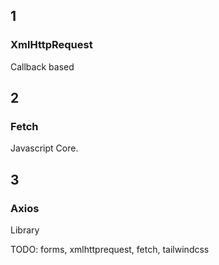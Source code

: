 ## 1

### XmlHttpRequest

Callback based 

## 2

### Fetch

Javascript Core. 

## 3

### Axios

Library


TODO: forms, xmlhttprequest, fetch, tailwindcss  
